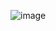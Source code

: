 
![image](https://github.com/gunjansingh21/ETL-Project-TokyoOlympicsData/assets/29482753/a8961c77-aeb6-47f9-a76a-7ed251f87e78)
